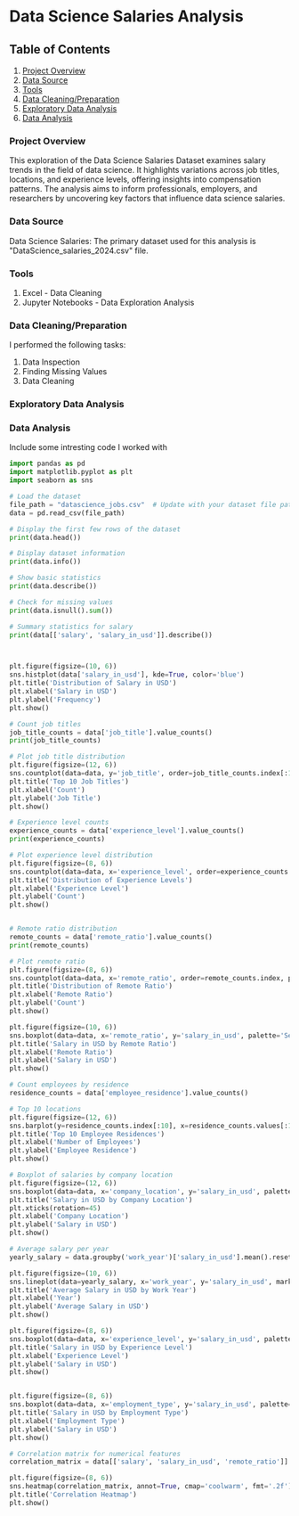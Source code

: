 # Data Science Salaries Analysis

## Table of Contents
1. [Project Overview](#project-overview)
2. [Data Source](#data-source)
3. [Tools](tools)
4. [Data Cleaning/Preparation](data-cleaning/preparation)
5. [Exploratory Data Analysis](exploratory-data-analysis)
6. [Data Analysis](data-analysis)

### Project Overview

This exploration of the Data Science Salaries Dataset examines salary trends in the field of data science. It highlights variations across job titles, locations, and experience levels, offering insights into compensation patterns. The analysis aims to inform professionals, employers, and researchers by uncovering key factors that influence data science salaries.

### Data Source

Data Science Salaries: The primary dataset used for this analysis is "DataScience_salaries_2024.csv" file.

### Tools

  1. Excel - Data Cleaning
  2. Jupyter Notebooks - Data Exploration Analysis


  ### Data Cleaning/Preparation 

  I performed the following tasks:
  1. Data Inspection
  2. Finding Missing Values
  3. Data Cleaning

### Exploratory Data Analysis


### Data Analysis

Include some intresting code I worked with

```python
import pandas as pd
import matplotlib.pyplot as plt
import seaborn as sns

# Load the dataset
file_path = "datascience_jobs.csv"  # Update with your dataset file path
data = pd.read_csv(file_path)

# Display the first few rows of the dataset
print(data.head())

# Display dataset information
print(data.info())

# Show basic statistics
print(data.describe())

# Check for missing values
print(data.isnull().sum())

# Summary statistics for salary
print(data[['salary', 'salary_in_usd']].describe())



plt.figure(figsize=(10, 6))
sns.histplot(data['salary_in_usd'], kde=True, color='blue')
plt.title('Distribution of Salary in USD')
plt.xlabel('Salary in USD')
plt.ylabel('Frequency')
plt.show()

# Count job titles
job_title_counts = data['job_title'].value_counts()
print(job_title_counts)

# Plot job title distribution
plt.figure(figsize=(12, 6))
sns.countplot(data=data, y='job_title', order=job_title_counts.index[:10], palette='viridis')
plt.title('Top 10 Job Titles')
plt.xlabel('Count')
plt.ylabel('Job Title')
plt.show()

# Experience level counts
experience_counts = data['experience_level'].value_counts()
print(experience_counts)

# Plot experience level distribution
plt.figure(figsize=(8, 6))
sns.countplot(data=data, x='experience_level', order=experience_counts.index, palette='magma')
plt.title('Distribution of Experience Levels')
plt.xlabel('Experience Level')
plt.ylabel('Count')
plt.show()


# Remote ratio distribution
remote_counts = data['remote_ratio'].value_counts()
print(remote_counts)

# Plot remote ratio
plt.figure(figsize=(8, 6))
sns.countplot(data=data, x='remote_ratio', order=remote_counts.index, palette='coolwarm')
plt.title('Distribution of Remote Ratio')
plt.xlabel('Remote Ratio')
plt.ylabel('Count')
plt.show()

plt.figure(figsize=(10, 6))
sns.boxplot(data=data, x='remote_ratio', y='salary_in_usd', palette='Set2')
plt.title('Salary in USD by Remote Ratio')
plt.xlabel('Remote Ratio')
plt.ylabel('Salary in USD')
plt.show()

# Count employees by residence
residence_counts = data['employee_residence'].value_counts()

# Top 10 locations
plt.figure(figsize=(12, 6))
sns.barplot(y=residence_counts.index[:10], x=residence_counts.values[:10], palette='viridis')
plt.title('Top 10 Employee Residences')
plt.xlabel('Number of Employees')
plt.ylabel('Employee Residence')
plt.show()

# Boxplot of salaries by company location
plt.figure(figsize=(12, 6))
sns.boxplot(data=data, x='company_location', y='salary_in_usd', palette='cool')
plt.title('Salary in USD by Company Location')
plt.xticks(rotation=45)
plt.xlabel('Company Location')
plt.ylabel('Salary in USD')
plt.show()

# Average salary per year
yearly_salary = data.groupby('work_year')['salary_in_usd'].mean().reset_index()

plt.figure(figsize=(10, 6))
sns.lineplot(data=yearly_salary, x='work_year', y='salary_in_usd', marker='o', color='green')
plt.title('Average Salary in USD by Work Year')
plt.xlabel('Year')
plt.ylabel('Average Salary in USD')
plt.show()

plt.figure(figsize=(8, 6))
sns.boxplot(data=data, x='experience_level', y='salary_in_usd', palette='pastel')
plt.title('Salary in USD by Experience Level')
plt.xlabel('Experience Level')
plt.ylabel('Salary in USD')
plt.show()


plt.figure(figsize=(8, 6))
sns.boxplot(data=data, x='employment_type', y='salary_in_usd', palette='Set3')
plt.title('Salary in USD by Employment Type')
plt.xlabel('Employment Type')
plt.ylabel('Salary in USD')
plt.show()

# Correlation matrix for numerical features
correlation_matrix = data[['salary', 'salary_in_usd', 'remote_ratio']].corr()

plt.figure(figsize=(8, 6))
sns.heatmap(correlation_matrix, annot=True, cmap='coolwarm', fmt='.2f')
plt.title('Correlation Heatmap')
plt.show()
```






